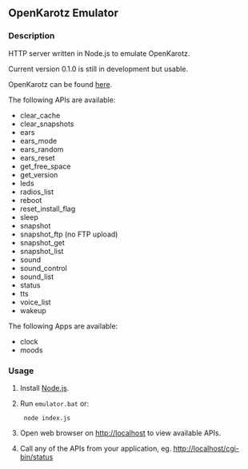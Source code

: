 ## OpenKarotz Emulator ##

### Description ###

HTTP server written in Node.js to emulate OpenKarotz.

Current version 0.1.0 is still in development but usable.

OpenKarotz can be found [here](http://openkarotz.filippi.org/).

The following APIs are available:
- clear_cache
- clear_snapshots
- ears
- ears_mode
- ears_random
- ears_reset
- get_free_space
- get_version
- leds
- radios_list
- reboot
- reset_install_flag
- sleep
- snapshot
- snapshot_ftp (no FTP upload)
- snapshot_get
- snapshot_list
- sound
- sound_control
- sound_list
- status
- tts
- voice_list
- wakeup

The following Apps are available:
- clock
- moods


### Usage ###

1. Install [Node.js](http://nodejs.org/).

2. Run `emulator.bat` or:

		node index.js

3. Open web browser on [http://localhost](http://localhost) to view available APIs.

4. Call any of the APIs from your application, eg. [http://localhost/cgi-bin/status](http://localhost/cgi-bin/status)
